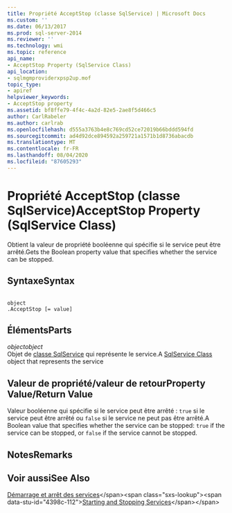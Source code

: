 ```yaml
---
title: Propriété AcceptStop (classe SqlService) | Microsoft Docs
ms.custom: ''
ms.date: 06/13/2017
ms.prod: sql-server-2014
ms.reviewer: ''
ms.technology: wmi
ms.topic: reference
api_name:
- AcceptStop Property (SqlService Class)
api_location:
- sqlmgmproviderxpsp2up.mof
topic_type:
- apiref
helpviewer_keywords:
- AcceptStop property
ms.assetid: bf8ffe79-4f4c-4a2d-82e5-2ae8f5d466c5
author: CarlRabeler
ms.author: carlrab
ms.openlocfilehash: d555a3763b4e8c769cd52ce72019b66bddd594fd
ms.sourcegitcommit: ad4d92dce894592a259721a1571b1d8736abacdb
ms.translationtype: MT
ms.contentlocale: fr-FR
ms.lasthandoff: 08/04/2020
ms.locfileid: "87605293"
---
```

# <a name="acceptstop-property-sqlservice-class"></a><span data-ttu-id="4398c-102">Propriété AcceptStop (classe SqlService)</span><span class="sxs-lookup"><span data-stu-id="4398c-102">AcceptStop Property (SqlService Class)</span></span>
  <span data-ttu-id="4398c-103">Obtient la valeur de propriété booléenne qui spécifie si le service peut être arrêté.</span><span class="sxs-lookup"><span data-stu-id="4398c-103">Gets the Boolean property value that specifies whether the service can be stopped.</span></span>  
  
## <a name="syntax"></a><span data-ttu-id="4398c-104">Syntaxe</span><span class="sxs-lookup"><span data-stu-id="4398c-104">Syntax</span></span>  
  
```  
  
object  
.AcceptStop [= value]  
```  
  
## <a name="parts"></a><span data-ttu-id="4398c-105">Éléments</span><span class="sxs-lookup"><span data-stu-id="4398c-105">Parts</span></span>  
 <span data-ttu-id="4398c-106">*object*</span><span class="sxs-lookup"><span data-stu-id="4398c-106">*object*</span></span>  
 <span data-ttu-id="4398c-107">Objet de [classe SqlService](sqlservice-class.md) qui représente le service.</span><span class="sxs-lookup"><span data-stu-id="4398c-107">A [SqlService Class](sqlservice-class.md) object that represents the service</span></span>  
  
## <a name="property-valuereturn-value"></a><span data-ttu-id="4398c-108">Valeur de propriété/valeur de retour</span><span class="sxs-lookup"><span data-stu-id="4398c-108">Property Value/Return Value</span></span>  
 <span data-ttu-id="4398c-109">Valeur booléenne qui spécifie si le service peut être arrêté : `true` si le service peut être arrêté ou `false` si le service ne peut pas être arrêté.</span><span class="sxs-lookup"><span data-stu-id="4398c-109">A Boolean value that specifies whether the service can be stopped: `true` if the service can be stopped, or `false` if the service cannot be stopped.</span></span>  
  
## <a name="remarks"></a><span data-ttu-id="4398c-110">Notes</span><span class="sxs-lookup"><span data-stu-id="4398c-110">Remarks</span></span>  
  
## <a name="see-also"></a><span data-ttu-id="4398c-111">Voir aussi</span><span class="sxs-lookup"><span data-stu-id="4398c-111">See Also</span></span>  
 <span data-ttu-id="4398c-112">[Démarrage et arrêt des services](https://technet.microsoft.com/library/ms174886\(v=sql.105\).aspx)</span><span class="sxs-lookup"><span data-stu-id="4398c-112">[Starting and Stopping Services](https://technet.microsoft.com/library/ms174886\(v=sql.105\).aspx)</span></span>  
  
  
